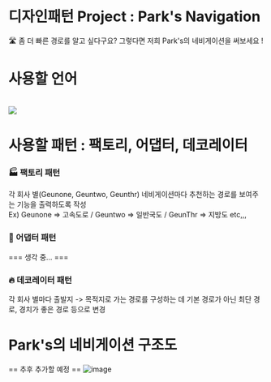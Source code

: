 # 디자인패턴 Project : Park's Navigation

🛣️ 좀 더 빠른 경로를 알고 싶다구요? 그렇다면 저희 Park's의 네비게이션을 써보세요 !

# 사용할 언어
<br>
<img src="https://img.shields.io/badge/JavaScript-F7DF1E?style= flat&logo=JS&logoColor=white"/>

# 사용할 패턴 : 팩토리, 어댑터, 데코레이터

### 🏭 팩토리 패턴
각 회사 별(Geunone, Geuntwo, Geunthr) 네비게이션마다 추천하는 경로를 보여주는 기능을 출력하도록 작성<br>
Ex) Geunone => 고속도로 / Geuntwo => 일반국도 / GeunThr => 지방도 etc,,,

### 🔌 어댑터 패턴
=== 생각 중... ===

### 🔥 데코레이터 패턴
각 회사 별마다 출발지 -> 목적지로 가는 경로를 구성하는 데 기본 경로가 아닌 최단 경로, 경치가 좋은 경로 등으로 변경

# Park's의 네비게이션 구조도
== 추후 추가할 예정 ==
![image](https://github.com/Geunone2/DesignPattern/assets/101256141/36b34bdd-92ee-4647-bac5-47a39b6af13d)


